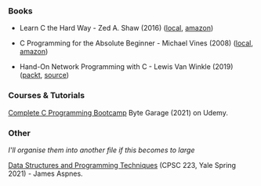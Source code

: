 ### Books

- Learn C the Hard Way - Zed A. Shaw (2016) ([local](/library/books/Learn-C-Hard-Way.pdf), [amazon](https://www.amazon.co.uk/Learn-Hard-Way-Practical-Computational-ebook/dp/B013PNU6VQ/))

- C Programming for the Absolute Beginner - Michael Vines (2008) ([local](/library/books/C-Programming-Absolute-Beginner.pdf), [amazon](https://www.amazon.co.uk/C-Programming-Absolute-Beginner-Second/dp/1598634801))

- Hand-On Network Programming with C - Lewis Van Winkle (2019) ([packt](https://www.packtpub.com/product/hands-on-network-programming-with-c/9781789349863), [source](https://github.com/codeplea/Hands-On-Network-Programming-with-C))

### Courses & Tutorials
[Complete C Programming Bootcamp](https://www.udemy.com/course/the-complete-c-programming-bootcamp/) Byte Garage (2021) on Udemy.

### Other
*I'll organise them into another file if this becomes to large*  

[Data Structures and Programming Techniques](http://cs.yale.edu/homes/aspnes/classes/223/notes.html) (CPSC 223, Yale Spring 2021) - James Aspnes.
